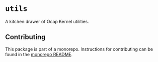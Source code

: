 # `utils`

A kitchen drawer of Ocap Kernel utilities.

## Contributing

This package is part of a monorepo. Instructions for contributing can be found in the [monorepo README](https://github.com/MetaMask/ocap-kernel#readme).

